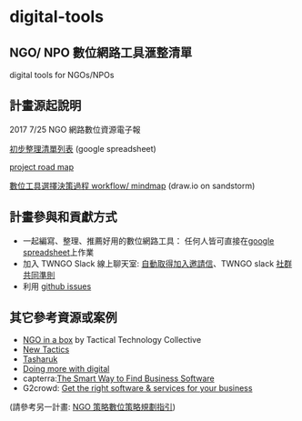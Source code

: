 # digital-tools
## NGO/ NPO 數位網路工具滙整清單
digital tools for NGOs/NPOs

## 計畫源起說明

2017 7/25 NGO 網路數位資源電子報

[初步整理清單列表](https://docs.google.com/spreadsheets/d/1O6M9WpVCP9WqrA3fTTHdkewadncKgXzspvATsqChAEA/edit#gid=239670452) (google spreadsheet)

[project road map](https://github.com/twngo/digital-tools/projects/1) 

[數位工具選擇決策過程 workflow/ mindmap](https://oasis.sandstorm.io/shared/MeN8LDIdq6clHGo-juZTCL8Z0BHdDp9fk_7RtrqVFV1) (draw.io on sandstorm)

## 計畫參與和貢獻方式

- 一起編寫、整理、推薦好用的數位網路工具： 任何人皆可直接在[google spreadsheet](https://docs.google.com/spreadsheets/d/1O6M9WpVCP9WqrA3fTTHdkewadncKgXzspvATsqChAEA/edit#gid=239670452)上作業
- 加入 TWNGO Slack 線上聊天室: [自動取得加入邀請信](https://publicslack.com/slacks/twngo/invites/new)、TWNGO slack [社群共同準則](https://github.com/twngo/digital-strategy/wiki/Code_of_Conduct)
- 利用 [github issues](https://github.com/twngo/digital-tools/issues) 

## 其它參考資源或案例

 - [NGO in a box](https://ngoinabox.org/) by Tactical Technology Collective
 - [New Tactics](https://www.newtactics.org/tactics)
 - [Tasharuk](https://www.tasharuk.net/en/home/)
 - [Doing more with digital](http://www.communityhowto.com/)
 - capterra:[The Smart Way to Find Business Software](http://www.capterra.com/)
 - G2crowd: [Get the right software & services for your business](https://www.g2crowd.com/)
 
 (請參考另一計畫: [NGO 策略數位策略規劃指引](https://github.com/twngo/digital-strategy))

